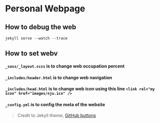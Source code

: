 # Personal Webpage

## How to debug the web
```
jekyll serve --watch --trace
```

## How to set webv
#### ``_sass/_layout.scss`` is to change web occupation percent 
#### ``_includes/header.html`` is to change web navigation
#### ``_includes/head.html`` is to change web icon using this line ``<link rel="my icon" href="images/nju.ico" />``
#### ``_config.yml`` is to config the meta of the website

> Credit to Jekyll theme, [GitHub buttons](https://ghbtns.com/)